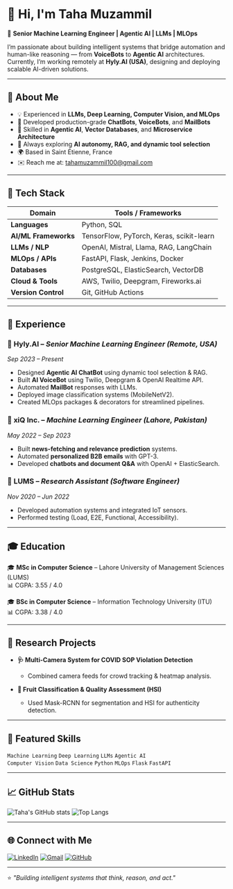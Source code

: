 # 👋 Hi, I'm Taha Muzammil

🚀 **Senior Machine Learning Engineer | Agentic AI | LLMs | MLOps**

I’m passionate about building intelligent systems that bridge automation and human-like reasoning — from **VoiceBots** to **Agentic AI** architectures.  
Currently, I’m working remotely at **Hyly.AI (USA)**, designing and deploying scalable AI-driven solutions.

---

## 🧠 About Me

- 💡 Experienced in **LLMs, Deep Learning, Computer Vision, and MLOps**
- 🤖 Developed production-grade **ChatBots**, **VoiceBots**, and **MailBots**
- 🧩 Skilled in **Agentic AI**, **Vector Databases**, and **Microservice Architecture**
- 💬 Always exploring **AI autonomy, RAG, and dynamic tool selection**
- 🌍 Based in Saint Étienne, France  
- ✉️ Reach me at: [tahamuzammil100@gmail.com](mailto:tahamuzammil100@gmail.com)

---

## 🧰 Tech Stack

| Domain | Tools / Frameworks |
|--------|--------------------|
| **Languages** | Python, SQL |
| **AI/ML Frameworks** | TensorFlow, PyTorch, Keras, scikit-learn |
| **LLMs / NLP** | OpenAI, Mistral, Llama, RAG, LangChain |
| **MLOps / APIs** | FastAPI, Flask, Jenkins, Docker |
| **Databases** | PostgreSQL, ElasticSearch, VectorDB |
| **Cloud & Tools** | AWS, Twilio, Deepgram, Fireworks.ai |
| **Version Control** | Git, GitHub Actions |

---

## 💼 Experience

### 🧩 **Hyly.AI** – *Senior Machine Learning Engineer (Remote, USA)*
*Sep 2023 – Present*
- Designed **Agentic AI ChatBot** using dynamic tool selection & RAG.
- Built **AI VoiceBot** using Twilio, Deepgram & OpenAI Realtime API.
- Automated **MailBot** responses with LLMs.
- Deployed image classification systems (MobileNetV2).
- Created MLOps packages & decorators for streamlined pipelines.

### 💬 **xiQ Inc.** – *Machine Learning Engineer (Lahore, Pakistan)*
*May 2022 – Sep 2023*
- Built **news-fetching and relevance prediction** systems.
- Automated **personalized B2B emails** with GPT-3.
- Developed **chatbots and document Q&A** with OpenAI + ElasticSearch.

### 🧪 **LUMS** – *Research Assistant (Software Engineer)*
*Nov 2020 – Jun 2022*
- Developed automation systems and integrated IoT sensors.
- Performed testing (Load, E2E, Functional, Accessibility).

---

## 🎓 Education

🎓 **MSc in Computer Science** – Lahore University of Management Sciences (LUMS)  
📊 CGPA: 3.55 / 4.0  

🎓 **BSc in Computer Science** – Information Technology University (ITU)  
📊 CGPA: 3.38 / 4.0  

---

## 🧪 Research Projects

- **🩺 Multi-Camera System for COVID SOP Violation Detection**
  - Combined camera feeds for crowd tracking & heatmap analysis.

- **🍎 Fruit Classification & Quality Assessment (HSI)**
  - Used Mask-RCNN for segmentation and HSI for authenticity detection.

---

## 🧩 Featured Skills

`Machine Learning` `Deep Learning` `LLMs` `Agentic AI`  
`Computer Vision` `Data Science` `Python` `MLOps` `Flask` `FastAPI`

---

## 📈 GitHub Stats

![Taha's GitHub stats](https://github-readme-stats.vercel.app/api?username=tahamuzammil&show_icons=true&theme=radical)
![Top Langs](https://github-readme-stats.vercel.app/api/top-langs/?username=tahamuzammil&layout=compact&theme=radical)

---

## 🌐 Connect with Me

[![LinkedIn](https://img.shields.io/badge/LinkedIn-blue?logo=linkedin&logoColor=white)](https://www.linkedin.com/in/taha-muzammil)
[![Gmail](https://img.shields.io/badge/Email-D14836?logo=gmail&logoColor=white)](mailto:tahamuzammil100@gmail.com)
[![GitHub](https://img.shields.io/badge/GitHub-black?logo=github&logoColor=white)](https://github.com/tahamuzammil)

---

⭐️ *"Building intelligent systems that think, reason, and act."*
